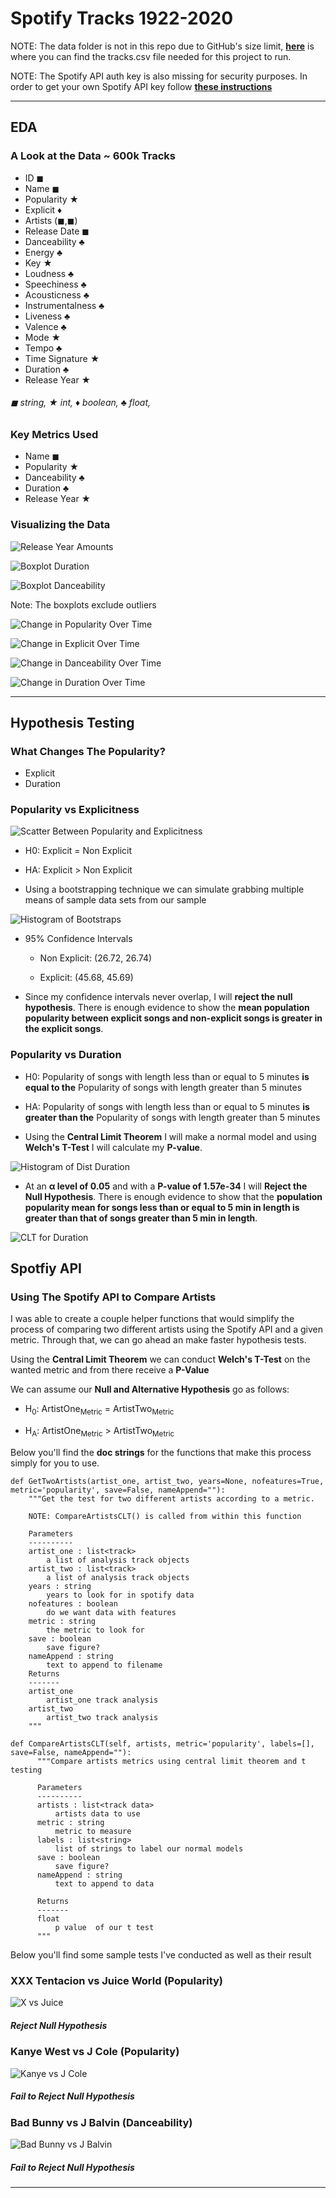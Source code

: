 # Spotify Tracks 1922-2020

NOTE: The data folder is not in this repo due to GitHub's size limit, **[here](https://www.kaggle.com/yamaerenay/spotify-dataset-19212020-160k-tracks)** is where you can find the tracks.csv file needed for this project to run.

NOTE: The Spotify API auth key is also missing for security purposes. In order to get your own Spotify API key follow **[these instructions](https://developer.spotify.com/documentation/web-api/quick-start/)**

---
## EDA

### A Look at the Data ~ 600k Tracks

* ID ◼
* Name ◼
* Popularity ★
* Explicit ♦
* Artists (◼,◼)
* Release Date ◼
* Danceability ♣
* Energy ♣
* Key  ★
* Loudness ♣
* Speechiness ♣
* Acousticness ♣
* Instrumentalness ♣
* Liveness ♣
* Valence ♣
* Mode	 ★
* Tempo ♣
* Time Signature  ★
* Duration ♣
* Release Year ★

###### ◼ string, ★ int, ♦ boolean, ♣ float,  

### Key Metrics Used
* Name ◼
* Popularity ★
* Danceability ♣
* Duration ♣
* Release Year ★

### Visualizing the Data

![Release Year Amounts](./plots/release-year-hist-over-the-years.png)

![Boxplot Duration](./plots/boxplot-duration.png)

![Boxplot Danceability](./plots/boxplot-danceability.png)

Note: The boxplots exclude outliers

![Change in Popularity Over Time](./plots/years-plotted-popularity.png)

![Change in Explicit Over Time](./plots/years-plotted-explicit.png)

![Change in Danceability Over Time](./plots/years-plotted-danceability.png)

![Change in Duration Over Time](./plots/years-plotted-duration.png)

---

## Hypothesis Testing

### What Changes The Popularity?

* Explicit
* Duration

### Popularity vs Explicitness

![Scatter Between Popularity and Explicitness](./plots/cat-scatter-explicit-pop.png)

* H0: Explicit = Non Explicit

* HA: Explicit > Non Explicit

* Using a bootstrapping technique we can simulate grabbing multiple means of sample data sets from our sample

![Histogram of Bootstraps](./plots/bootstrapped-explicit-popularity.png)

* 95% Confidence Intervals
  * Non Explicit: (26.72, 26.74)

  * Explicit: (45.68, 45.69)

* Since my confidence intervals never overlap, I will __reject the null hypothesis__. There is enough evidence to show the __mean population popularity between explicit songs and non-explicit songs is greater in the explicit songs__.

### Popularity vs Duration

* H0: Popularity of songs with length less than or equal to 5 minutes __is equal to the__  Popularity of songs with length greater than 5 minutes

* HA: Popularity of songs with length less than or equal to 5 minutes __is greater than the__  Popularity of songs with length greater than 5 minutes

* Using the __Central Limit Theorem__ I will make a normal model and using __Welch's T-Test__ I will calculate my __P-value__.

![Histogram of Dist Duration](./plots/popularity-hist-durations_lte5_gt5.png)

* At an __α level of 0.05__ and with a __P-value of 1.57e-34__ I will __Reject the Null Hypothesis__. There is enough evidence to show that the __population popularity mean for songs less than or equal to 5 min in length is greater than that of songs greater than 5 min in length__.

![CLT for Duration](./plots/duration_popularity_clt_norm.png)


## Spotfiy API

### Using The Spotify API to Compare Artists

I was able to create a couple helper functions that would simplify the process of comparing two different artists using the Spotify API and a given metric. Through that, we can go ahead an make faster hypothesis tests.

Using the __Central Limit Theorem__ we can conduct __Welch's T-Test__ on the wanted metric and from there receive a __P-Value__

We can assume our __Null and Alternative Hypothesis__ go as follows:
  * H<sub>0</sub>: ArtistOne<sub>Metric</sub> = ArtistTwo<sub>Metric</sub>

  * H<sub>A</sub>: ArtistOne<sub>Metric</sub> > ArtistTwo<sub>Metric</sub>

Below you'll find the __doc strings__ for the functions that make this process simply for you to use.

```
def GetTwoArtists(artist_one, artist_two, years=None, nofeatures=True, metric='popularity', save=False, nameAppend=""):
    """Get the test for two different artists according to a metric.

    NOTE: CompareArtistsCLT() is called from within this function

    Parameters
    ----------
    artist_one : list<track>
        a list of analysis track objects
    artist_two : list<track>
        a list of analysis track objects
    years : string
        years to look for in spotify data
    nofeatures : boolean
        do we want data with features
    metric : string
        the metric to look for
    save : boolean
        save figure?
    nameAppend : string
        text to append to filename
    Returns
    -------
    artist_one
        artist_one track analysis
    artist_two
        artist_two track analysis
    """

def CompareArtistsCLT(self, artists, metric='popularity', labels=[], save=False, nameAppend=""):
      """Compare artists metrics using central limit theorem and t testing

      Parameters
      ----------
      artists : list<track data>
          artists data to use
      metric : string
          metric to measure
      labels : list<string>
          list of strings to label our normal models
      save : boolean
          save figure?
      nameAppend : string
          text to append to data

      Returns
      -------
      float
          p value  of our t test
      """
```

Below you'll find some sample tests I've conducted as well as their result

### XXX Tentacion vs Juice World (Popularity)

![X vs Juice](./plots/comparison-testing-popularity-XXX_Tentacion>Juice_World-.png)

##### __Reject Null Hypothesis__

### Kanye West vs J Cole (Popularity)

![Kanye vs J Cole](./plots/comparison-testing-popularity-Kanye_West>J_Cole-.png)

##### __Fail to Reject Null Hypothesis__

### Bad Bunny vs J Balvin (Danceability)

![Bad Bunny vs J Balvin](./plots/comparison-testing-danceability-Bad_Bunny>J_Balvin-.png)

##### __Fail to Reject Null Hypothesis__

---
